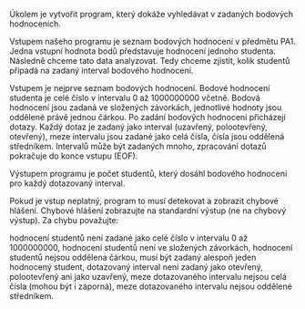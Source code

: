 Úkolem je vytvořit program, který dokáže vyhledávat v zadaných bodových hodnoceních.

Vstupem našeho programu je seznam bodových hodnocení v předmětu PA1. Jedna vstupní hodnota bodů představuje hodnocení jednoho studenta. Následně chceme tato data analyzovat. Tedy chceme zjistit, kolik studentů připadá na zadaný interval bodového hodnocení.

Vstupem je nejprve seznam bodových hodnocení. Bodové hodnocení studenta je celé číslo v intervalu 0 až 1000000000 včetně. Bodová hodnocení jsou zadaná ve složených závorkách, jednotlivé hodnoty jsou oddělené právě jednou čárkou. Po zadání bodových hodnocení přicházejí dotazy. Každý dotaz je zadaný jako interval (uzavřený, polootevřený, otevřený), meze intervalu jsou zadané jako celá čísla, čísla jsou oddělená středníkem. Intervalů může být zadaných mnoho, zpracování dotazů pokračuje do konce vstupu (EOF).

Výstupem programu je počet studentů, který dosáhl bodového hodnocení pro každý dotazovaný interval.

Pokud je vstup neplatný, program to musí detekovat a zobrazit chybové hlášení. Chybové hlášení zobrazujte na standardní výstup (ne na chybový výstup). Za chybu považujte:

hodnocení studentů není zadané jako celé číslo v intervalu 0 až 1000000000,
hodnocení studentů není ve složených závorkách,
hodnocení studentů nejsou oddělena čárkou,
musí být zadaný alespoň jeden hodnocený student,
dotazovaný interval není zadaný jako otevřený, polootevřený ani jako uzavřený,
meze dotazovaného intervalu nejsou celá čísla (mohou být i záporná),
meze dotazovaného intervalu nejsou oddělené středníkem.
